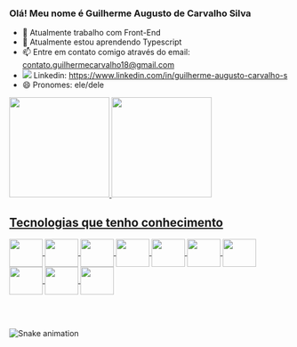 ### Olá! Meu nome é Guilherme Augusto de Carvalho Silva

- 🔭 Atualmente trabalho com Front-End
- 🌱 Atualmente estou aprendendo Typescript
- 📫 Entre em contato comigo através do email: contato.guilhermecarvalho18@gmail.com
- <img src="https://img.icons8.com/color/30/000000/linkedin.png"/> Linkedin: https://www.linkedin.com/in/guilherme-augusto-carvalho-s
- 😄 Pronomes: ele/dele

<div>
    <a href="https://github.com/GuilhermeCarvalho312">
    <img height="180em" src="https://github-readme-stats.vercel.app/api?username=GuilhermeCarvalho312&show_icons=true">
    <img height="180em" src="https://github-readme-stats.vercel.app/api/top-langs/?username=GuilhermeCarvalho312&langs_count=6&layout=compact">
</div>

##

<div>
    <h2><b>Tecnologias que tenho conhecimento</b></h2>
</div>

<div>
    <img align="center" height="50" width="60" src="https://cdn.jsdelivr.net/gh/devicons/devicon/icons/javascript/javascript-original.svg" />
    <img align="center" height="50" width="60" src="https://cdn.jsdelivr.net/gh/devicons/devicon/icons/typescript/typescript-original.svg" />
    <img align="center" height="50" width="60" src="https://cdn.jsdelivr.net/gh/devicons/devicon/icons/html5/html5-original.svg" />
    <img align="center" height="50" width="60" src="https://cdn.jsdelivr.net/gh/devicons/devicon/icons/css3/css3-original.svg" />
    <img align="center" height="50" width="60" src="https://cdn.jsdelivr.net/gh/devicons/devicon/icons/python/python-original.svg" />
    <img align="center" height="50" width="60" src="https://cdn.jsdelivr.net/gh/devicons/devicon/icons/angularjs/angularjs-original.svg" />
    <img align="center" height="50" width="60" src="https://cdn.jsdelivr.net/gh/devicons/devicon/icons/java/java-original.svg" />                                  
    <img align="center" height="50" width="60" src="https://cdn.jsdelivr.net/gh/devicons/devicon/icons/git/git-original.svg" />
    <img align="center" height="50" width="60" src="https://cdn.jsdelivr.net/gh/devicons/devicon/icons/sourcetree/sourcetree-original-wordmark.svg" />
    <img align="center" height="50" width="60" src="https://cdn.jsdelivr.net/gh/devicons/devicon/icons/mysql/mysql-original-wordmark.svg" />
          
</div>

##


<div>
    <a href="https://wa.me//11982858736" target="_blank"><img src="https://img.shields.io/badge/WhatsApp-25D366?style=for-the-badge&logo=whatsapp&logoColor=white" alt=""></a>
    <a href="https://www.linkedin.com/in/guilherme-augusto-carvalho-s"><img src="https://img.shields.io/badge/LinkedIn-0077B5?style=for-the-badge&logo=linkedin&logoColor=white" alt=""></a>
</div>
    
    
 
![Snake animation](https://github.com/GuilhermeCarvalho312/GuilhermeCarvalho312/blob/output/github-contribution-grid-snake.svg)
